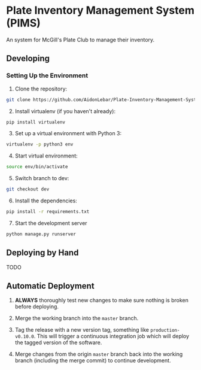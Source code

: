 # Plate Inventory Management System (PIMS)
An system for McGill's Plate Club to manage their inventory.
## Developing
### Setting Up the Environment

1. Clone the repository:
```bash
git clone https://github.com/AidonLebar/Plate-Inventory-Management-System.git
```

2. Install virtualenv (if you haven't already):
```bash
pip install virtualenv
```

3. Set up a virtual environment with Python 3:
```bash
virtualenv -p python3 env
```

4. Start virtual environment:
 ```bash
source env/bin/activate
```

5. Switch branch to dev:
```bash
git checkout dev
```

6. Install the dependencies:
```bash
pip install -r requirements.txt
```

7. Start the development server
```bash
python manage.py runserver
```

## Deploying by Hand
TODO

## Automatic Deployment

1. **ALWAYS** thoroughly test new changes to make sure nothing is broken before deploying.

2. Merge the working branch into the `master` branch.

3. Tag the release with a new version tag, something like `production-v0.10.0`. This will trigger a continuous
integration job which will deploy the tagged version of the software.

4. Merge changes from the origin `master` branch back into the working branch (including the merge commit) to continue
development.
